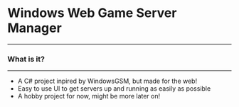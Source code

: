
# Windows Web Game Server Manager
***

### What is it?
***
* A C# project inpired by WindowsGSM, but made for the web!
* Easy to use UI to get servers up and running as easily as possible
* A hobby project for now, might be more later on!

